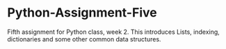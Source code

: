 # Python-Assignment-Five
Fifth assignment for Python class, week 2. This introduces Lists, indexing, dictionaries and some other common data structures.

